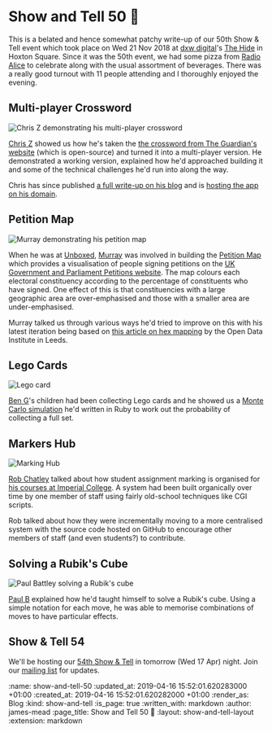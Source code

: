 Show and Tell 50 🍾
================

This is a belated and hence somewhat patchy write-up of our 50th Show & Tell event which took place on Wed 21 Nov 2018 at [dxw digital][]'s [The Hide][] in Hoxton Square. Since it was the 50th event, we had some pizza from [Radio Alice][] to celebrate along with the usual assortment of beverages. There was a really good turnout with 11 people attending and I thoroughly enjoyed the evening.


## Multi-player Crossword

![Chris Z demonstrating his multi-player crossword](/images/blog/2018-11-21-chris-zetter-multi-player-crossword.jpg)

[Chris Z][] showed us how he's taken the [the crossword from The Guardian's website][guardian-crossword] (which is open-source) and turned it into a multi-player version. He demonstrated a working version, explained how he'd approached building it and some of the technical challenges he'd run into along the way.

Chris has since published [a full write-up on his blog][multiplayer-crosswords] and is [hosting the app on his domain][multicrosser].


## Petition Map

![Murray demonstrating his petition map](/images/blog/2018-11-21-murray-steele-petition-map.jpg)

When he was at [Unboxed][], [Murray][] was involved in building the [Petition Map][] which provides a visualisation of people signing petitions on the [UK Government and Parliament Petitions website][e-petitions]. The map colours each electoral constituency according to the percentage of constituents who have signed. One effect of this is that constituencies with a large geographic area are over-emphasised and those with a smaller area are under-emphasised.

Murray talked us through various ways he'd tried to improve on this with his latest iteration being based on [this article on hex mapping][hex-mapping] by the Open Data Institute in Leeds.


## Lego Cards

![Lego card](/images/blog/2018-11-21-ben-griffiths-lego-card.jpg)

[Ben G][]'s children had been collecting Lego cards and he showed us a [Monte Carlo simulation][] he'd written in Ruby to work out the probability of collecting a full set.


## Markers Hub

![Marking Hub](/images/blog/2018-11-21-rob-chatley-marking-hub.jpg)

[Rob Chatley][] talked about how student assignment marking is organised for [his courses at Imperial College][rob-chatley-imperial]. A system had been built organically over time by one member of staff using fairly old-school techniques like CGI scripts.

Rob talked about how they were incrementally moving to a more centralised system with the source code hosted on GitHub to encourage other members of staff (and even students?) to contribute.


## Solving a Rubik's Cube

![Paul Battley solving a Rubik's cube](/images/blog/2018-11-21-paul-battley-solving-rubiks-cube.jpg)

[Paul B][] explained how he'd taught himself to solve a Rubik's cube. Using a simple notation for each move, he was able to memorise combinations of moves to have particular effects.


## Show & Tell 54

We'll be hosting our [54th Show & Tell][] in tomorrow (Wed 17 Apr) night. Join our [mailing list][] for updates.


[dxw digital]: https://www.dxw.com/
[The Hide]: https://www.thehidehoxton.com/
[Radio Alice]: https://www.radioalicepizzeria.co.uk/hoxton
[Chris Z]: https://chriszetter.com/
[guardian-crossword]: https://www.theguardian.com/crosswords
[multiplayer-crosswords]: https://chriszetter.com/blog/2018/12/02/multiplayer-crosswords/
[multicrosser]: https://multicrosser.chriszetter.com/
[Paul B]: https://po-ru.com/
[Murray]: http://h-lame.com/
[Petition Map]: https://petitionmap.unboxedconsulting.com/
[Unboxed]: https://unboxed.co/
[e-petitions]: https://petition.parliament.uk/
[hex-mapping]: https://odileeds.org/blog/2017-05-08-mapping-election-with-hexes
[Ben G]: /ben-griffiths
[Monte Carlo simulation]: https://en.wikipedia.org/wiki/Monte_Carlo_method
[Rob Chatley]: http://chatley.com/
[rob-chatley-imperial]: https://www.doc.ic.ac.uk/~rbc/
[mailing list]: /show-and-tell-events#communication
[54th Show & Tell]: https://upcoming.org/event/gfr-show-and-tell-54-yek5y68k73


:name: show-and-tell-50
:updated_at: 2019-04-16 15:52:01.620283000 +01:00
:created_at: 2019-04-16 15:52:01.620282000 +01:00
:render_as: Blog
:kind: show-and-tell
:is_page: true
:written_with: markdown
:author: james-mead
:page_title: Show and Tell 50 🍾
:layout: show-and-tell-layout
:extension: markdown
